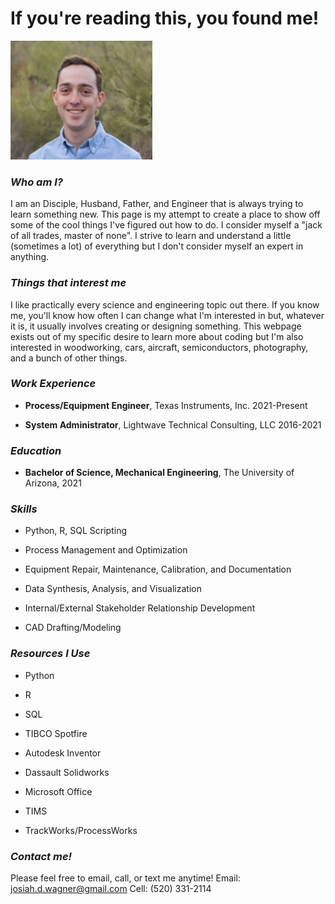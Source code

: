 
# If you're reading this, you found me!

![Me, with a beautifully blurred Palo Verde tree in the background](/pfp.PNG)

### _Who am I?_

I am an Disciple, Husband, Father, and Engineer that is always trying to learn something new. This page is my attempt to
create a place to show off some of the cool things I've figured out how to do. I consider myself a "jack of all trades, 
master of none". I strive to learn and understand a little (sometimes a lot) of everything but I don't consider myself 
an expert in anything.

### _Things that interest me_

I like practically every science and engineering topic out there. If you know me, you'll know how often I can change what
I'm interested in but, whatever it is, it usually involves creating or designing something. This webpage exists out of my
specific desire to learn more about coding but I'm also interested in woodworking, cars, aircraft, semiconductors, 
photography, and a bunch of other things.

### _Work Experience_

- **Process/Equipment Engineer**, Texas Instruments, Inc. 2021-Present

- **System Administrator**, Lightwave Technical Consulting, LLC 2016-2021

### _Education_

- **Bachelor of Science, Mechanical Engineering**, The University of Arizona, 2021

### _Skills_

- Python, R, SQL Scripting

- Process Management and Optimization

- Equipment Repair, Maintenance, Calibration, and Documentation

- Data Synthesis, Analysis, and Visualization

- Internal/External Stakeholder Relationship Development

- CAD Drafting/Modeling

### _Resources I Use_

- Python

- R

- SQL

- TIBCO Spotfire

- Autodesk Inventor

- Dassault Solidworks

- Microsoft Office

- TIMS

- TrackWorks/ProcessWorks

### _Contact me!_

Please feel free to email, call, or text me anytime!
Email: josiah.d.wagner@gmail.com
Cell: (520) 331-2114